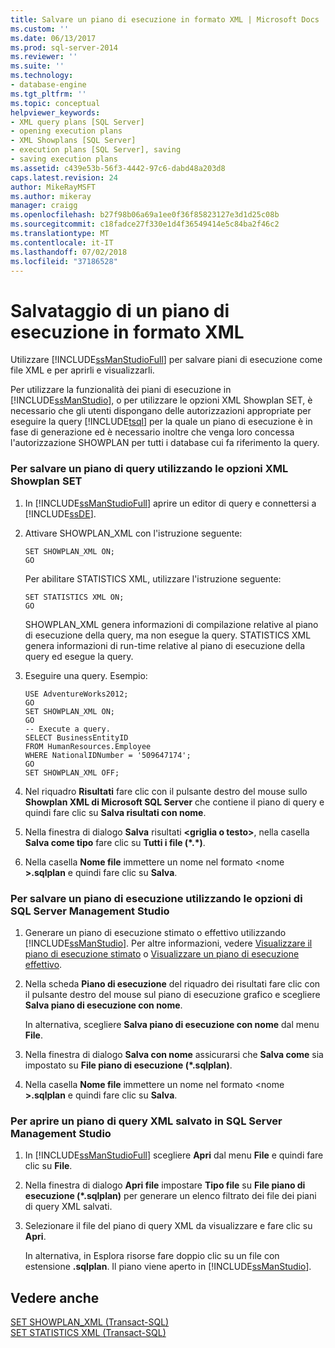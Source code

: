 ```yaml
---
title: Salvare un piano di esecuzione in formato XML | Microsoft Docs
ms.custom: ''
ms.date: 06/13/2017
ms.prod: sql-server-2014
ms.reviewer: ''
ms.suite: ''
ms.technology:
- database-engine
ms.tgt_pltfrm: ''
ms.topic: conceptual
helpviewer_keywords:
- XML query plans [SQL Server]
- opening execution plans
- XML Showplans [SQL Server]
- execution plans [SQL Server], saving
- saving execution plans
ms.assetid: c439e53b-56f3-4442-97c6-dabd48a203d8
caps.latest.revision: 24
author: MikeRayMSFT
ms.author: mikeray
manager: craigg
ms.openlocfilehash: b27f98b06a69a1ee0f36f85823127e3d1d25c08b
ms.sourcegitcommit: c18fadce27f330e1d4f36549414e5c84ba2f46c2
ms.translationtype: MT
ms.contentlocale: it-IT
ms.lasthandoff: 07/02/2018
ms.locfileid: "37186528"
---
```

# <a name="save-an-execution-plan-in-xml-format"></a>Salvataggio di un piano di esecuzione in formato XML
  Utilizzare [!INCLUDE[ssManStudioFull](../../includes/ssmanstudiofull-md.md)] per salvare piani di esecuzione come file XML e per aprirli e visualizzarli.  
  
 Per utilizzare la funzionalità dei piani di esecuzione in [!INCLUDE[ssManStudio](../../includes/ssmanstudio-md.md)], o per utilizzare le opzioni XML Showplan SET, è necessario che gli utenti dispongano delle autorizzazioni appropriate per eseguire la query [!INCLUDE[tsql](../../includes/tsql-md.md)] per la quale un piano di esecuzione è in fase di generazione ed è necessario inoltre che venga loro concessa l'autorizzazione SHOWPLAN per tutti i database cui fa riferimento la query.  
  
### <a name="to-save-a-query-plan-by-using-the-xml-showplan-set-options"></a>Per salvare un piano di query utilizzando le opzioni XML Showplan SET  
  
1.  In [!INCLUDE[ssManStudioFull](../../includes/ssmanstudiofull-md.md)] aprire un editor di query e connettersi a [!INCLUDE[ssDE](../../includes/ssde-md.md)].  
  
2.  Attivare SHOWPLAN_XML con l'istruzione seguente:  
  
    ```  
    SET SHOWPLAN_XML ON;  
    GO  
    ```  
  
     Per abilitare STATISTICS XML, utilizzare l'istruzione seguente:  
  
    ```  
    SET STATISTICS XML ON;  
    GO  
    ```  
  
     SHOWPLAN_XML genera informazioni di compilazione relative al piano di esecuzione della query, ma non esegue la query. STATISTICS XML genera informazioni di run-time relative al piano di esecuzione della query ed esegue la query.  
  
3.  Eseguire una query. Esempio:  
  
    ```  
    USE AdventureWorks2012;  
    GO  
    SET SHOWPLAN_XML ON;  
    GO  
    -- Execute a query.  
    SELECT BusinessEntityID   
    FROM HumanResources.Employee  
    WHERE NationalIDNumber = '509647174';  
    GO  
    SET SHOWPLAN_XML OFF;  
    ```  
  
4.  Nel riquadro **Risultati** fare clic con il pulsante destro del mouse sullo **Showplan XML di Microsoft SQL Server** che contiene il piano di query e quindi fare clic su **Salva risultati con nome**.  
  
5.  Nella finestra di dialogo **Salva** risultati **\<griglia o testo>**, nella casella **Salva come tipo** fare clic su **Tutti i file (\*.\*)**.  
  
6.  Nella casella **Nome file** immettere un nome nel formato \<nome **>.sqlplan** e quindi fare clic su **Salva**.  
  
### <a name="to-save-an-execution-plan-by-using-sql-server-management-studio-options"></a>Per salvare un piano di esecuzione utilizzando le opzioni di SQL Server Management Studio  
  
1.  Generare un piano di esecuzione stimato o effettivo utilizzando [!INCLUDE[ssManStudio](../../includes/ssmanstudio-md.md)]. Per altre informazioni, vedere [Visualizzare il piano di esecuzione stimato](display-the-estimated-execution-plan.md) o [Visualizzare un piano di esecuzione effettivo](display-an-actual-execution-plan.md).  
  
2.  Nella scheda **Piano di esecuzione** del riquadro dei risultati fare clic con il pulsante destro del mouse sul piano di esecuzione grafico e scegliere **Salva piano di esecuzione con nome**.  
  
     In alternativa, scegliere **Salva piano di esecuzione con nome** dal menu **File**.  
  
3.  Nella finestra di dialogo **Salva con nome** assicurarsi che **Salva come** sia impostato su **File piano di esecuzione (\*.sqlplan)**.  
  
4.  Nella casella **Nome file** immettere un nome nel formato \<nome **>.sqlplan** e quindi fare clic su **Salva**.  
  
### <a name="to-open-a-saved-xml-query-plan-in-sql-server-management-studio"></a>Per aprire un piano di query XML salvato in SQL Server Management Studio  
  
1.  In [!INCLUDE[ssManStudioFull](../../includes/ssmanstudiofull-md.md)] scegliere **Apri** dal menu **File** e quindi fare clic su **File**.  
  
2.  Nella finestra di dialogo **Apri file** impostare **Tipo file** su **File piano di esecuzione (\*.sqlplan)** per generare un elenco filtrato dei file dei piani di query XML salvati.  
  
3.  Selezionare il file del piano di query XML da visualizzare e fare clic su **Apri**.  
  
     In alternativa, in Esplora risorse fare doppio clic su un file con estensione **.sqlplan**. Il piano viene aperto in [!INCLUDE[ssManStudio](../../includes/ssmanstudio-md.md)].  
  
## <a name="see-also"></a>Vedere anche  
 [SET SHOWPLAN_XML &#40;Transact-SQL&#41;](/sql/t-sql/statements/set-showplan-xml-transact-sql)   
 [SET STATISTICS XML &#40;Transact-SQL&#41;](/sql/t-sql/statements/set-statistics-xml-transact-sql)  
  
  
